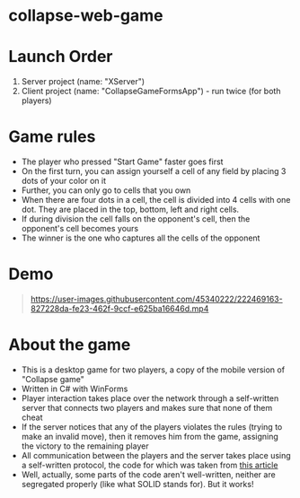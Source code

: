 # collapse-web-game

# Launch Order
1. Server project (name: "XServer")
2. Client project (name: "CollapseGameFormsApp") - run twice (for both players)

# Game rules
* The player who pressed "Start Game" faster goes first
* On the first turn, you can assign yourself a cell of any field by placing 3 dots of your color on it
* Further, you can only go to cells that you own
* When there are four dots in a cell, the cell is divided into 4 cells with one dot. They are placed in the top, bottom, left and right cells.
* If during division the cell falls on the opponent's cell, then the opponent's cell becomes yours
* The winner is the one who captures all the cells of the opponent

# Demo
> https://user-images.githubusercontent.com/45340222/222469163-827228da-fe23-462f-9ccf-e625ba16646d.mp4

# About the game
* This is a desktop game for two players, a copy of the mobile version of "Collapse game"
* Written in C# with WinForms
* Player interaction takes place over the network through a self-written server that connects two players and makes sure that none of them cheat
* If the server notices that any of the players violates the rules (trying to make an invalid move), then it removes him from the game, assigning the victory to the remaining player
* All communication between the players and the server takes place using a self-written protocol, the code for which was taken from [this article](https://tech-geek.ru/create-network-protocol/)
* Well, actually, some parts of the code aren't well-written, neither are segregated properly (like what SOLID stands for). But it works!

